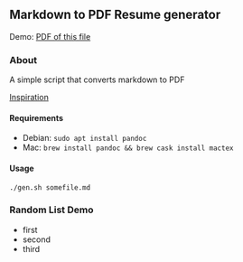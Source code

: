 ## Markdown to PDF Resume generator

Demo: [PDF of this file](https://github.com/openciti/resgen/blob/master/README.md.pdf)

### About

A simple script that converts markdown to PDF

[Inspiration](https://github.com/mszep/pandoc_resume)

#### Requirements

- Debian: ```sudo apt install pandoc```
- Mac: ```brew install pandoc && brew cask install mactex```


#### Usage

```./gen.sh somefile.md```

### Random List Demo

- first
- second
- third
